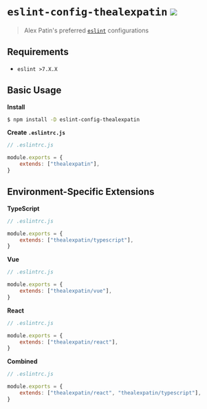 # `eslint-config-thealexpatin` [![](https://badge.fury.io/js/eslint-config-thealexpatin.svg)](https://npmjs.org/package/eslint-config-thealexpatin)

> Alex Patin's preferred [`eslint`](https://eslint.org) configurations

## Requirements

- `eslint >7.X.X`

## Basic Usage

**Install**

```bash
$ npm install -D eslint-config-thealexpatin
```

**Create `.eslintrc.js`**

```js
// .eslintrc.js

module.exports = {
	extends: ["thealexpatin"],
}
```

## Environment-Specific Extensions

**TypeScript**

```js
// .eslintrc.js

module.exports = {
	extends: ["thealexpatin/typescript"],
}
```

**Vue**

```js
// .eslintrc.js

module.exports = {
	extends: ["thealexpatin/vue"],
}
```

**React**

```js
// .eslintrc.js

module.exports = {
	extends: ["thealexpatin/react"],
}
```

**Combined**

```js
// .eslintrc.js

module.exports = {
	extends: ["thealexpatin/react", "thealexpatin/typescript"],
}
```
